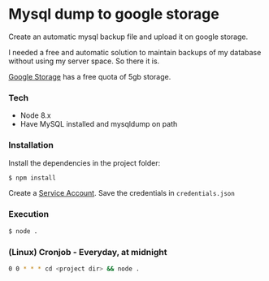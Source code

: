 # Mysql dump to google storage
Create an automatic mysql backup file and upload it on google storage.

I needed a free and automatic solution to maintain backups of my database without using my server space. So there it is.

[Google Storage](https://cloud.google.com/storage/docs/) has a free quota of 5gb storage.

### Tech
* Node 8.x
* Have MySQL installed and mysqldump on path

### Installation
Install the dependencies in the project folder:

```sh
$ npm install
```

Create a [Service Account](https://cloud.google.com/storage/docs/). Save the credentials in `credentials.json` 

### Execution
```sh
$ node .
```

### (Linux) Cronjob - Everyday, at midnight
```sh
0 0 * * * cd <project dir> && node .
```